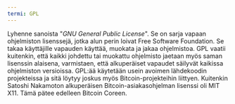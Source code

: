 ```yaml
---
termi: GPL
---
```


Lyhenne sanoista "*GNU General Public License*". Se on sarja vapaan ohjelmiston lisenssejä, jotka alun perin loivat Free Software Foundation. Se takaa käyttäjille vapauden käyttää, muokata ja jakaa ohjelmistoa. GPL vaatii kuitenkin, että kaikki johdettu tai muokattu ohjelmisto jaetaan myös saman lisenssin alaisena, varmistaen, että alkuperäiset vapaudet säilyvät kaikissa ohjelmiston versioissa. GPL:ää käytetään usein avoimen lähdekoodin projekteissa ja sitä löytyy joskus myös Bitcoin-projekteihin liittyen. Kuitenkin Satoshi Nakamoton alkuperäisen Bitcoin-asiakasohjelman lisenssi oli MIT X11. Tämä pätee edelleen Bitcoin Coreen.